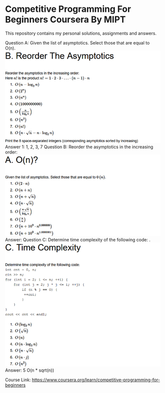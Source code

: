 # Competitive Programming For Beginners Coursera By MIPT
This repository contains my personal solutions, assignments and answers.

Question A: Given the list of asymptotics. Select those that are equal to O(n). 
![Alt text](Asymptotics(1).png?raw=true "Question 1")
Answer 1: 1, 2, 3, 7
Question B: Reorder the asymptotics in the increasing order: 
![Alt text](Asymptotics(2).png?raw=true "Question 2")
Answer:
Question C: Determine time complexity of the following code: . 
![Alt text](Asymptotics(3).png?raw=true "Question 3")
Answer: 5 O(n * sqrt(n))



Course Link: https://www.coursera.org/learn/competitive-programming-for-beginners
